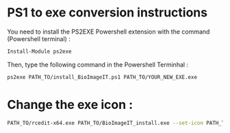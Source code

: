 # PS1 to exe conversion instructions
You need to install the PS2EXE Powershell extension with the command (Powershell terminal) :
```bash
Install-Module ps2exe
```

Then, type the following command in the Powershell Terminhal :
```bash
ps2exe PATH_TO/install_BioImageIT.ps1 PATH_TO/YOUR_NEW_EXE.exe
```

# Change the exe icon :
```bash
PATH_TO/rcedit-x64.exe PATH_TO/BioImageIT_install.exe --set-icon PATH_TO/YOUR_NEW_ICON.exe
```
